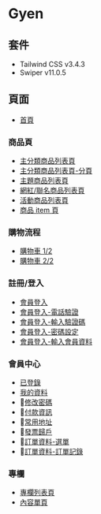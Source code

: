 # Gyen

## 套件

- Tailwind CSS v3.4.3
- Swiper v11.0.5

## 頁面

- [首頁](https://one-liang.github.io/gyen/dist/)

### 商品頁

- [主分類商品列表頁](https://one-liang.github.io/gyen/dist/category)
- [主分類商品列表頁-分頁](https://one-liang.github.io/gyen/dist/category-pagination)
- [主題商品列表頁](https://one-liang.github.io/gyen/dist/theme)
- [網紅/聯名商品列表頁](https://one-liang.github.io/gyen/dist/co-branded)
- [活動商品列表頁](https://one-liang.github.io/gyen/dist/activity)
- [商品 item 頁](https://one-liang.github.io/gyen/dist/products)

### 購物流程

- [購物車 1/2](https://one-liang.github.io/gyen/dist/cart1)
- [購物車 2/2](https://one-liang.github.io/gyen/dist/cart2)

### 註冊/登入

- [會員登入](https://one-liang.github.io/gyen/dist/login)
- [會員登入-電話驗證](https://one-liang.github.io/gyen/dist/login-phone-verification)
- [會員登入-輸入驗證碼](https://one-liang.github.io/gyen/dist/login-verification-code)
- [會員登入-密碼設定](https://one-liang.github.io/gyen/dist/login-password-setting)
- [會員登入-輸入會員資料](https://one-liang.github.io/gyen/dist/login-member-information)

### 會員中心

- [已登錄](https://one-liang.github.io/gyen/dist/member)
- [我的資料](https://one-liang.github.io/gyen/dist/member/information)
- 🚧[修改密碼](https://one-liang.github.io/gyen/dist/member/password)
- 🚧[付款資訊](https://one-liang.github.io/gyen/dist/member/payment)
- 🚧[常用地址](https://one-liang.github.io/gyen/dist/member/address)
- 🚧[發票歸戶](https://one-liang.github.io/gyen/dist/member/invoice)
- 🚧[訂單資料-選單](https://one-liang.github.io/gyen/dist/member/order-menu)
- 🚧[訂單資料-訂單記錄](https://one-liang.github.io/gyen/dist/member/order-records)

### 專欄

- [專欄列表頁](https://one-liang.github.io/gyen/dist/columnList)
- [內容單頁](https://one-liang.github.io/gyen/dist/contentSingle)
